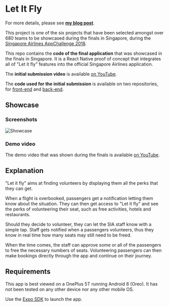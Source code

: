 # Let It Fly

For more details, please see **[my blog post](https://blog.johanet.fr/singapore-airlines-appchallenge-2018/)**.

This project is one of the six projects that have been selected amongst over 680 teams to be showcased during the finals in Singapore, during the [Singapore Airlines AppChallenge 2018](https://appchallenge.singaporeair.com/en/challenges/appchallenge-2018).

This repo contains the **code of the final application** that was showcased in the finals in Singapore. It is a React Native proof of concept that integrates all of "Let it fly" features into the official Singapore Airlines application.

The **initial submission video** is available [on YouTube](https://www.youtube.com/watch?v=3PAMQNL95pk).

The **code used for the initial submission** is available on two repositories, for [front-end](https://github.com/ojathelonius/let-it-fly-ui) and [back-end](https://github.com/ojathelonius/let-it-fly-ui).

## Showcase

### Screenshots
![Showcase](https://i.imgur.com/4UJmeKJ.jpg)

### Demo video
The demo video that was shown during the finals is available [on YouTube](https://youtu.be/rh8bgbEPJvI).

## Explanation

"Let it fly" aims at finding volunteers by displaying them all the perks that they can get.

When a flight is overbooked, passengers get a notification letting them know about the situation. They can then get access to "Let it fly" and see the perks of volunteering their seat, such as free activities, hotels and restaurants.

Should they decide to volunteer, they can let the SIA staff know with a simple tap. Staff gets notified when a passengers volunteers, thus they know in real time how many seats may still need to be freed.

When the time comes, the staff can approve some or all of the passengers to free the necessary numbers of seats. Volunteering passengers can then make bookings directly through the app and continue on their journey.

## Requirements
This app is best viewed on a OnePlus 5T running Android 8 (Oreo). It has not been tested on any other device nor any other mobile OS.

Use the [Expo SDK](https://docs.expo.io/versions/v31.0.0/) to launch the app.
